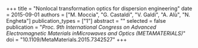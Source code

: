 +++
title = "Nonlocal transformation optics for dispersion engineering"
date = 2015-09-01
authors = ["M. Moccia", "G. Castaldi", "V. Galdi", "A. Alù", "N. Engheta"]
publication_types = ["1"]
abstract = ""
selected = false
publication = "*Proc. 9th International Congress on Advanced Electromagnetic Materials inMicrowaves and Optics (METAMATERIALS)*"
doi = "10.1109/MetaMaterials.2015.7342527"
+++

